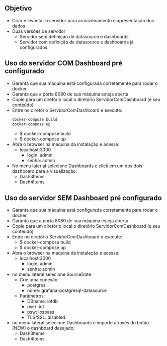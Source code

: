 ## Objetivo
- Criar e levantar o servidor para armazenamento e apresentação dos dados
- Duas versões de servidor
    - Servidor sem definição de datasource e dashboards
    - Servidor com definição de datasource e dashboards já configurados.
    
## Uso do servidor COM Dashboard pré configurado
- Garanta que sua máquina está configurada corretamente para rodar o docker
- Garanta que a porta 8080 de sua máquina esteja aberta
- Copie para um diretório local o diretório ServidorComDashboard (e seu conteúdo)
- Entre no diretório ServidorComDashboard e execute:
    ```bash
    docker-compose build
    docker-compose up
    ```
  - $ docker-compose build
  - $ docker-compose up
- Abra o browser na maquina da instalação e acesse:
  - localhost:3000
    - login: admin
    - senha: admin
- No menu laterial selecione Dashboards e click em um dos dois dashboard para a visualização:
  - Dash3Items
  - Dash4Items

## Uso do servidor SEM Dashboard pré configurado
- Garanta que sua máquina está configurada corretamente para rodar o docker
- Garanta que a porta 8080 de sua máquina esteja aberta
- Copie para um diretório local o diretório ServidorComDashboard (e seu conteudo)
- Entre no diretório ServidorComDashboard e execute:
  - $ docker-compose build
  - $ docker-compose up
- Abra o browser na maquina da instalação e acesse:
  - localhost:3000
    - login: admin
    - senha: admin
- no menu lateral selecione SourceDate
  - Crie uma conexão:
	  + postgres
	  + nome: grafana-postgresql-datasource
  - Parâmetros:
	  + DBname: iotdb
	  + user: iot
	  + psw: iospass
	  + TLS/SSL: disabled
- no menu lateral selecione Dashboards e importe através do botão [NEW] o dashboard desejado:
  - Dash3Items
  - Dash4Items

